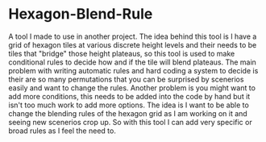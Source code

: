 # Hexagon-Blend-Rule
A tool I made to use in another project. The idea behind this tool is I have a grid of hexagon tiles at various discrete height levels and their needs to be tiles that "bridge" those height plateaus, so this tool is used to make conditional rules to decide how and if the tile will blend plateaus. The main problem with writing automatic rules and hard coding a system to decide is their are so many permutations that you can be surprised by scenerios easily and want to change the rules. Another problem is you might want to add more conditions, this needs to be added into the code by hand but it isn't too much work to add more options. The idea is I want to be able to change the blending rules of the hexagon grid as I am working on it and seeing new scenerios crop up. So with this tool I can add very specific or broad rules as I feel the need to.
